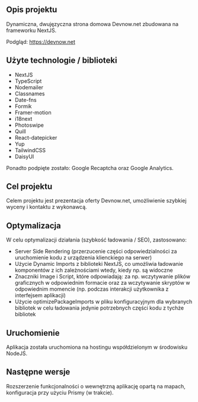 ## Opis projektu

Dynamiczna, dwujęzyczna strona domowa Devnow.net zbudowana na frameworku NextJS.

Podgląd: https://devnow.net

## Użyte technologie / biblioteki

- NextJS
- TypeScript
- Nodemailer
- Classnames
- Date-fns
- Formik
- Framer-motion
- i18next
- Photoswipe
- Quill
- React-datepicker
- Yup
- TailwindCSS
- DaisyUI

Ponadto podpięte zostało: Google Recaptcha oraz Google Analytics.

## Cel projektu

Celem projektu jest prezentacja oferty Devnow.net, umożliwienie szybkiej wyceny i kontaktu z wykonawcą.

## Optymalizacja

W celu optymalizacji działania (szybkość ładowania / SEO), zastosowano:

- Server Side Rendering (przerzucenie części odpowiedzialności za uruchomienie kodu z urządzenia klienckiego na serwer)
- Użycie Dynamic Imports z biblioteki NextJS, co umożliwia ładowanie komponentów z ich zależnościami wtedy, kiedy np. są widoczne
- Znaczniki Image i Script, które odpowiadają: za np. wczytywanie plików graficznych w odpowiednim formacie oraz za wczytywanie skryptów w odpowiednim momencie (np. podczas interakcji użytkownika z interfejsem aplikacji)
- Użycie optimizePackageImports w pliku konfiguracyjnym dla wybranych bibliotek w celu ładowania jedynie potrzebnych części kodu z tychże bibliotek

## Uruchomienie

Aplikacja została uruchomiona na hostingu współdzielonym w środowisku NodeJS.

## Następne wersje

Rozszerzenie funkcjonalności o wewnętrzną aplikację opartą na mapach, konfiguracja przy użyciu Prismy (w trakcie).
